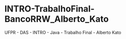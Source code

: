 # INTRO-TrabalhoFinal-BancoRRW_Alberto_Kato
 UFPR - DAS - INTRO - Java - Trabalho Final - Alberto Kato
